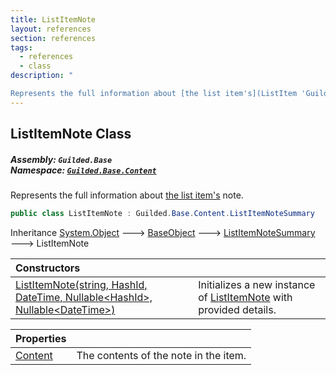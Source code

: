 ```yaml
---
title: ListItemNote
layout: references
section: references
tags:
  - references
  - class
description: "

Represents the full information about [the list item's](ListItem 'Guilded.Base.Content.ListItem') note."
---
```


## ListItemNote Class
##### **Assembly:** `Guilded.Base`<br/>**Namespace:** [`Guilded.Base.Content`](Guilded.Base.Content 'Guilded.Base.Content')

Represents the full information about [the list item's](ListItem 'Guilded.Base.Content.ListItem') note.

```csharp
public class ListItemNote : Guilded.Base.Content.ListItemNoteSummary
```

Inheritance [System.Object](https://docs.microsoft.com/en-us/dotnet/api/System.Object 'System.Object') &#129106; [BaseObject](BaseObject 'Guilded.Base.BaseObject') &#129106; [ListItemNoteSummary](ListItemNoteSummary 'Guilded.Base.Content.ListItemNoteSummary') &#129106; ListItemNote

| Constructors | |
| :--- | :--- |
| [ListItemNote(string, HashId, DateTime, Nullable&lt;HashId&gt;, Nullable&lt;DateTime&gt;)](ListItemNote.ListItemNote(string,HashId,DateTime,Nullable_HashId_,Nullable_DateTime_) 'Guilded.Base.Content.ListItemNote.ListItemNote(string, Guilded.Base.HashId, System.DateTime, System.Nullable<Guilded.Base.HashId>, System.Nullable<System.DateTime>)') | Initializes a new instance of [ListItemNote](ListItemNote 'Guilded.Base.Content.ListItemNote') with provided details. |

| Properties | |
| :--- | :--- |
| [Content](ListItemNote.Content 'Guilded.Base.Content.ListItemNote.Content') | The contents of the note in the item. |
